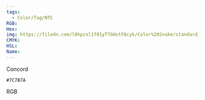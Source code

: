 ```yaml
---
tags:
  - Color/Tag/NTC
RGB:
Hex:
img: https://filedn.com/l0hpzxl1f01yT7GHxtF8cyk/Color%20Snake/standard_csv_to_svg/%23/7C7B7A.svg
CMYK:
HSL:
Name:
---
```

Concord
```palette
#7C7B7A
```
RGB
